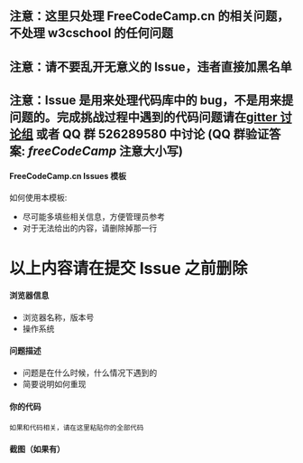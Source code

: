 ## 注意：这里只处理 FreeCodeCamp.cn 的相关问题，不处理 w3cschool 的任何问题
## 注意：请不要乱开无意义的 Issue，违者直接加黑名单
## 注意：Issue 是用来处理代码库中的 bug，不是用来提问题的。完成挑战过程中遇到的代码问题请在[gitter 讨论组](https://gitter.im/FreeCodeCamp/chinese) 或者 QQ 群 526289580 中讨论 (QQ 群验证答案: ___**freeCodeCamp**___ 注意大小写)

#### FreeCodeCamp.cn Issues 模板
如何使用本模板:
* 尽可能多填些相关信息，方便管理员参考
* 对于无法给出的内容，请删除掉那一行

# 以上内容请在提交 Issue 之前删除

#### 浏览器信息
* 浏览器名称，版本号
* 操作系统

#### 问题描述
* 问题是在什么时候，什么情况下遇到的
* 简要说明如何重现

#### 你的代码

```
如果和代码相关，请在这里粘贴你的全部代码
```

#### 截图（如果有）
